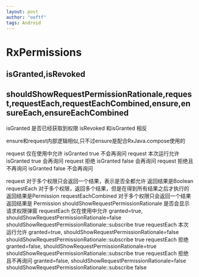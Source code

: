 ```yaml
---
layout: post
author: "ooftf"
tags: Android
---
```


# RxPermissions
##  isGranted,isRevoked

##  shouldShowRequestPermissionRationale,request,requestEach,requestEachCombined,ensure,ensureEach,ensureEachCombined


isGranted 是否已经获取到权限
isRevoked 和isGranted 相反

ensure和request内部逻辑相似,只不过ensure是配合RxJava.compose使用的


request 仅在使用中允许       isGranted true      不会再询问
request 本次运行允许         isGranted true      会再询问
request 拒绝               isGranted false     会再询问
request 拒绝且不再询问       isGranted false     不会再询问


request 对于多个权限只会返回一个结果，表示是否全都允许  返回结果是Boolean
requestEach            对于多个权限，返回多个结果，但是在得到所有结果之后才执行的  返回结果是Permission
requestEachCombined         对于多个权限只会返回一个结果 返回结果是 Permission
shouldShowRequestPermissionRationale      是否会显示请求权限弹窗
requestEach  仅在使用中允许  granted=true, shouldShowRequestPermissionRationale=false           shouldShowRequestPermissionRationale::subscribe  true
requestEach  本次运行允许    granted=true, shouldShowRequestPermissionRationale=false           shouldShowRequestPermissionRationale::subscribe  true
requestEach  拒绝          granted=false, shouldShowRequestPermissionRationale=true           shouldShowRequestPermissionRationale::subscribe  true
requestEach  拒绝且不再询问  granted=false, shouldShowRequestPermissionRationale=false          shouldShowRequestPermissionRationale::subscribe  false
